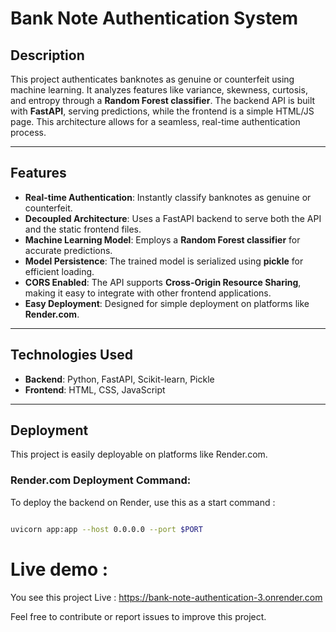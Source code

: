

# Bank Note Authentication System

## Description
This project authenticates banknotes as genuine or counterfeit using machine learning. It analyzes features like variance, skewness, curtosis, and entropy through a **Random Forest classifier**. The backend API is built with **FastAPI**, serving predictions, while the frontend is a simple HTML/JS page. This architecture allows for a seamless, real-time authentication process.

---

## Features
* **Real-time Authentication**: Instantly classify banknotes as genuine or counterfeit.
* **Decoupled Architecture**: Uses a FastAPI backend to serve both the API and the static frontend files.
* **Machine Learning Model**: Employs a **Random Forest classifier** for accurate predictions.
* **Model Persistence**: The trained model is serialized using **pickle** for efficient loading.
* **CORS Enabled**: The API supports **Cross-Origin Resource Sharing**, making it easy to integrate with other frontend applications.
* **Easy Deployment**: Designed for simple deployment on platforms like **Render.com**.

---

## Technologies Used
* **Backend**: Python, FastAPI, Scikit-learn, Pickle
* **Frontend**: HTML, CSS, JavaScript

---

## Deployment
This project is easily deployable on platforms like Render.com.

### **Render.com Deployment Command:**
To deploy the backend on Render, use this  as a start command :
```bash

uvicorn app:app --host 0.0.0.0 --port $PORT

 ```


# Live demo :
You see this project Live : https://bank-note-authentication-3.onrender.com

Feel free to contribute or report issues to improve this project.
